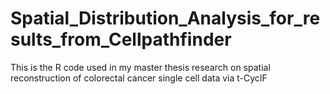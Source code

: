 # Spatial_Distribution_Analysis_for_results_from_Cellpathfinder
This is the R code used in my master thesis research on spatial reconstruction of colorectal cancer single cell data via t-CycIF
